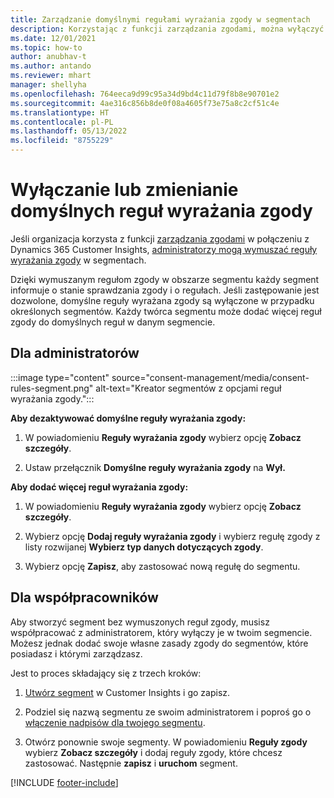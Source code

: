```yaml
---
title: Zarządzanie domyślnymi regułami wyrażania zgody w segmentach
description: Korzystając z funkcji zarządzania zgodami, można wyłączyć lub zmienić domyślne reguły wyrażania zgody, jeśli włączono zastępowanie.
ms.date: 12/01/2021
ms.topic: how-to
author: anubhav-t
ms.author: antando
ms.reviewer: mhart
manager: shellyha
ms.openlocfilehash: 764eeca9d99c95a34d9bd4c11d79f8b8e90701e2
ms.sourcegitcommit: 4ae316c856b8de0f08a4605f73e75a8c2cf51c4e
ms.translationtype: HT
ms.contentlocale: pl-PL
ms.lasthandoff: 05/13/2022
ms.locfileid: "8755229"
---
```

# <a name="disable-or-change-default-consent-rules"></a>Wyłączanie lub zmienianie domyślnych reguł wyrażania zgody

Jeśli organizacja korzysta z funkcji [zarządzania zgodami](consent-management/overview.md) w połączeniu z Dynamics 365 Customer Insights, [administratorzy mogą wymuszać reguły wyrażania zgody](activate-consent.md) w segmentach. 

Dzięki wymuszanym regułom zgody w obszarze segmentu każdy segment informuje o stanie sprawdzania zgody i o regułach. Jeśli zastępowanie jest dozwolone, domyślne reguły wyrażana zgody są wyłączone w przypadku określonych segmentów. Każdy twórca segmentu może dodać więcej reguł zgody do domyślnych reguł w danym segmencie. 

## <a name="for-administrators"></a>Dla administratorów

:::image type="content" source="consent-management/media/consent-rules-segment.png" alt-text="Kreator segmentów z opcjami reguł wyrażania zgody.":::

**Aby dezaktywować domyślne reguły wyrażania zgody:**

1. W powiadomieniu **Reguły wyrażania zgody** wybierz opcję **Zobacz szczegóły**. 

1. Ustaw przełącznik **Domyślne reguły wyrażania zgody** na **Wył.**

**Aby dodać więcej reguł wyrażania zgody:**

1. W powiadomieniu **Reguły wyrażania zgody** wybierz opcję **Zobacz szczegóły**. 

1. Wybierz opcję **Dodaj reguły wyrażania zgody** i wybierz regułę zgody z listy rozwijanej **Wybierz typ danych dotyczących zgody**.

1. Wybierz opcję **Zapisz**, aby zastosować nową regułę do segmentu.

## <a name="for-contributors"></a>Dla współpracowników

Aby stworzyć segment bez wymuszonych reguł zgody, musisz współpracować z administratorem, który wyłączy je w twoim segmencie. Możesz jednak dodać swoje własne zasady zgody do segmentów, które posiadasz i którymi zarządzasz.

Jest to proces składający się z trzech kroków: 
1. [Utwórz segment](segments.md) w Customer Insights i go zapisz. 

1. Podziel się nazwą segmentu ze swoim administratorem i poproś go o [włączenie nadpisów dla twojego segmentu](activate-consent.md). 

1. Otwórz ponownie swoje segmenty. W powiadomieniu **Reguły zgody** wybierz **Zobacz szczegóły** i dodaj reguły zgody, które chcesz zastosować. Następnie **zapisz** i **uruchom** segment.



[!INCLUDE [footer-include](includes/footer-banner.md)] 
